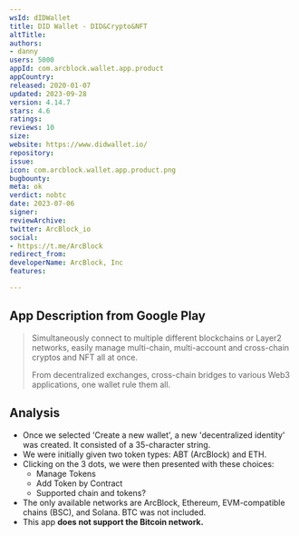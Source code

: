 ```yaml
---
wsId: dIDWallet
title: DID Wallet - DID&Crypto&NFT
altTitle: 
authors:
- danny
users: 5000
appId: com.arcblock.wallet.app.product
appCountry: 
released: 2020-01-07
updated: 2023-09-28
version: 4.14.7
stars: 4.6
ratings: 
reviews: 10
size: 
website: https://www.didwallet.io/
repository: 
issue: 
icon: com.arcblock.wallet.app.product.png
bugbounty: 
meta: ok
verdict: nobtc
date: 2023-07-06
signer: 
reviewArchive: 
twitter: ArcBlock_io
social:
- https://t.me/ArcBlock
redirect_from: 
developerName: ArcBlock, Inc
features: 

---
```


## App Description from Google Play

> Simultaneously connect to multiple different blockchains or Layer2 networks, easily manage multi-chain, multi-account and cross-chain cryptos and NFT all at once.
>
> From decentralized exchanges, cross-chain bridges to various Web3 applications, one wallet rule them all.

## Analysis

- Once we selected 'Create a new wallet', a new 'decentralized identity' was created. It consisted of a 35-character string.
- We were initially given two token types: ABT (ArcBlock) and ETH.
- Clicking on the 3 dots, we were then presented with these choices:
  - Manage Tokens
  - Add Token by Contract
  - Supported chain and tokens?
- The only available networks are ArcBlock, Ethereum, EVM-compatible chains (BSC), and Solana. BTC was not included.
- This app **does not support the Bitcoin network.**
